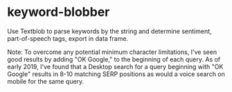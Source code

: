 # keyword-blobber
Use Textblob to parse keywords by the string and determine sentiment, part-of-speech tags, export in data frame.

Note: To overcome any potential minimum character limitations, I've seen good results by adding "OK Google," to the beginning of each query. As of early 2019, I've found that a Desktop search for a query beginning with "OK Google" results in 8-10 matching SERP positions as would a voice search on mobile for the same query.

